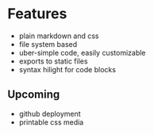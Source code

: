 
# Features

- plain markdown and css
- file system based
- uber-simple code, easily customizable
- exports to static files
- syntax hilight for code blocks

## Upcoming

- github deployment
- printable css media
